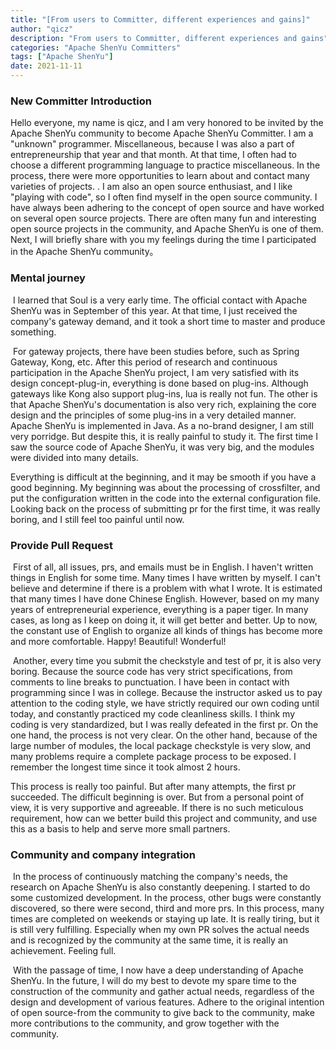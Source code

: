 ```yaml
---
title: "[From users to Committer, different experiences and gains]" 
author: "qicz"
description: "From users to Committer, different experiences and gains" 
categories: "Apache ShenYu Committers"
tags: ["Apache ShenYu"]
date: 2021-11-11
---
```


### New Committer Introduction

Hello everyone, my name is qicz, and I am very honored to be invited by the Apache ShenYu community to become Apache ShenYu Committer. I am a "unknown" programmer. Miscellaneous, because I was also a part of entrepreneurship that year and that month. At that time, I often had to choose a different programming language to practice miscellaneous. In the process, there were more opportunities to learn about and contact many varieties of projects. . I am also an open source enthusiast, and I like "playing with code", so I often find myself in the open source community. I have always been adhering to the concept of open source and have worked on several open source projects. There are often many fun and interesting open source projects in the community, and Apache ShenYu is one of them. Next, I will briefly share with you my feelings during the time I participated in the Apache ShenYu community。

### Mental journey

​	I learned that Soul is a very early time. The official contact with Apache ShenYu was in September of this year. At that time, I just received the company's gateway demand, and it took a short time to master and produce something.

​	For gateway projects, there have been studies before, such as Spring Gateway, Kong, etc. After this period of research and continuous participation in the Apache ShenYu project, I am very satisfied with its design concept-plug-in, everything is done based on plug-ins. Although gateways like Kong also support plug-ins, lua is really not fun. The other is that Apache ShenYu's documentation is also very rich, explaining the core design and the principles of some plug-ins in a very detailed manner. Apache ShenYu is implemented in Java. As a no-brand designer, I am still very porridge. But despite this, it is really painful to study it. The first time I saw the source code of Apache ShenYu, it was very big, and the modules were divided into many details.

Everything is difficult at the beginning, and it may be smooth if you have a good beginning. My beginning was about the processing of crossfilter, and put the configuration written in the code into the external configuration file. Looking back on the process of submitting pr for the first time, it was really boring, and I still feel too painful until now.

### Provide Pull Request

​	  First of all, all issues, prs, and emails must be in English. I haven't written things in English for some time. Many times I have written by myself. I can't believe and determine if there is a problem with what I wrote. It is estimated that many times I have done Chinese English. However, based on my many years of entrepreneurial experience, everything is a paper tiger. In many cases, as long as I keep on doing it, it will get better and better. Up to now, the constant use of English to organize all kinds of things has become more and more comfortable. Happy! Beautiful! Wonderful!

​	Another, every time you submit the checkstyle and test of pr, it is also very boring. Because the source code has very strict specifications, from comments to line breaks to punctuation. I have been in contact with programming since I was in college. Because the instructor asked us to pay attention to the coding style, we have strictly required our own coding until today, and constantly practiced my code cleanliness skills. I think my coding is very standardized, but I was really defeated in the first pr. On the one hand, the process is not very clear. On the other hand, because of the large number of modules, the local package checkstyle is very slow, and many problems require a complete package process to be exposed. I remember the longest time since it took almost 2 hours.

This process is really too painful. But after many attempts, the first pr succeeded. The difficult beginning is over. But from a personal point of view, it is very supportive and agreeable. If there is no such meticulous requirement, how can we better build this project and community, and use this as a basis to help and serve more small partners.

### Community and company integration

​	In the process of continuously matching the company's needs, the research on Apache ShenYu is also constantly deepening. I started to do some customized development. In the process, other bugs were constantly discovered, so there were second, third and more prs. In this process, many times are completed on weekends or staying up late. It is really tiring, but it is still very fulfilling. Especially when my own PR solves the actual needs and is recognized by the community at the same time, it is really an achievement. Feeling full.

​	With the passage of time, I now have a deep understanding of Apache ShenYu. In the future, I will do my best to devote my spare time to the construction of the community and gather actual needs, regardless of the design and development of various features. Adhere to the original intention of open source-from the community to give back to the community, make more contributions to the community, and grow together with the community.

